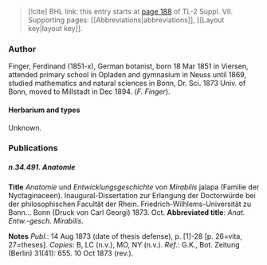 > [!cite] BHL link: this entry starts at [page 188](https://www.biodiversitylibrary.org/item/103834#page/210/mode/1up) of TL-2 Suppl. VII.
> Supporting pages: [[Abbreviations|abbreviations]], [[Layout key|layout key]].

### Author

Finger, Ferdinand (1851-x), German botanist, born 18 Mar 1851 in Viersen, attended primary school in Opladen and gymnasium in Neuss until 1869, studied mathematics and natural sciences in Bonn, Dr. Sci. 1873 Univ. of Bonn, moved to Millstadt in Dec 1894. (*F. Finger*).

#### Herbarium and types

Unknown.

### Publications

##### n.34.491. Anatomie

**Title**
*Anatomie* und *Entwicklungsgeschichte* von *Mirabilis* jalapa (Familie der Nyctaginaceen). Inaugural-Dissertation zur Erlangung der Doctorwürde bei der philosophischen Facultät der Rhein. Friedrich-Wilhlems-Universität zu Bonn... Bonn (Druck von Carl Georgi) 1873. Oct.
**Abbreviated title**: *Anat. Entw.-gesch. Mirabilis*.

**Notes**
*Publ*.: 14 Aug 1873 (date of thesis defense), p. \[1\]-28 \[p. 26=vita, 27=theses\]. *Copies*: B, LC (n.v.), MO, NY (n.v.).
*Ref*.: G.K., Bot. Zeitung (Berlin) 31(41): 655. 10 Oct 1873 (rev.).

